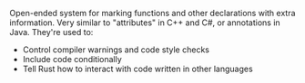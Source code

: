 Open-ended system for marking functions and other declarations with extra information. Very similar to "attributes" in C++ and C#, or annotations in Java. They're used to:
- Control compiler warnings and code style checks
- Include code conditionally
- Tell Rust how to interact with code written in other languages

